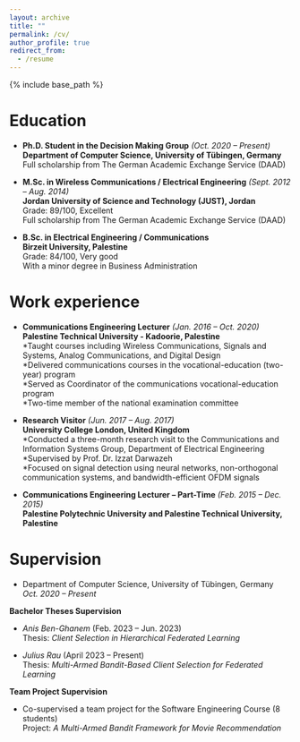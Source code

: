 ```yaml
---
layout: archive
title: ""
permalink: /cv/
author_profile: true
redirect_from:
  - /resume
---
```


{% include base_path %}

Education
======
- **Ph.D. Student in the Decision Making Group** *(Oct. 2020 – Present)*  
  **Department of Computer Science, University of Tübingen, Germany**  
 Full scholarship from The German Academic Exchange Service (DAAD)

- **M.Sc. in Wireless Communications / Electrical Engineering** *(Sept. 2012 – Aug. 2014)*  
  **Jordan University of Science and Technology (JUST), Jordan**  
 Grade: 89/100, Excellent  
  Full scholarship from The German Academic Exchange Service (DAAD)

- **B.Sc. in Electrical Engineering / Communications**  
 **Birzeit University, Palestine**  
 Grade: 84/100, Very good  
  With a minor degree in Business Administration



Work experience
======
- **Communications Engineering Lecturer** *(Jan. 2016 – Oct. 2020)*  
 **Palestine Technical University - Kadoorie, Palestine**  
   *Taught courses including Wireless Communications, Signals and Systems, Analog Communications, and Digital Design  
   *Delivered communications courses in the vocational-education (two-year) program  
   *Served as Coordinator of the communications vocational-education program  
   *Two-time member of the national examination committee  

- **Research Visitor** *(Jun. 2017 – Aug. 2017)*  
  **University College London, United Kingdom**  
   *Conducted a three-month research visit to the Communications and Information Systems Group, Department of Electrical Engineering  
   *Supervised by Prof. Dr. Izzat Darwazeh  
   *Focused on signal detection using neural networks, non-orthogonal communication systems, and bandwidth-efficient OFDM signals

- **Communications Engineering Lecturer – Part-Time** *(Feb. 2015 – Dec. 2015)*  
  **Palestine Polytechnic University and Palestine Technical University, Palestine**


Supervision
======
-  Department of Computer Science, University of Tübingen, Germany  
  *Oct. 2020 – Present*  

  **Bachelor Theses Supervision**  
  - *Anis Ben-Ghanem* (Feb. 2023 – Jun. 2023)  
    Thesis: *Client Selection in Hierarchical Federated Learning*

  - *Julius Rau* (April 2023 – Present)  
   Thesis: *Multi-Armed Bandit-Based Client Selection for Federated Learning*

  **Team Project Supervision**  
  - Co-supervised a team project for the Software Engineering Course (8 students)  
    Project: *A Multi-Armed Bandit Framework for Movie Recommendation*
